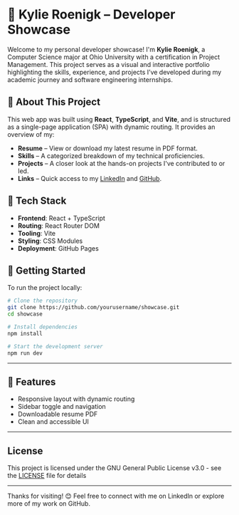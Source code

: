 # 🌟 Kylie Roenigk – Developer Showcase

Welcome to my personal developer showcase! I'm **Kylie Roenigk**, a Computer Science major at Ohio University with a certification in Project Management. This project serves as a visual and interactive portfolio highlighting the skills, experience, and projects I’ve developed during my academic journey and software engineering internships.

## 🔎 About This Project

This web app was built using **React**, **TypeScript**, and **Vite**, and is structured as a single-page application (SPA) with dynamic routing. It provides an overview of my:

- **Resume** – View or download my latest resume in PDF format.
- **Skills** – A categorized breakdown of my technical proficiencies.
- **Projects** – A closer look at the hands-on projects I've contributed to or led.
- **Links** – Quick access to my [LinkedIn](https://www.linkedin.com/in/kylie-roenigk) and [GitHub](https://github.com/kylieroenigk).

## 🧠 Tech Stack

- **Frontend**: React + TypeScript
- **Routing**: React Router DOM
- **Tooling**: Vite
- **Styling**: CSS Modules
- **Deployment**: GitHub Pages

## 🚀 Getting Started

To run the project locally:

```bash
# Clone the repository
git clone https://github.com/yourusername/showcase.git
cd showcase

# Install dependencies
npm install

# Start the development server
npm run dev
```

---

## 📌 Features

- Responsive layout with dynamic routing
- Sidebar toggle and navigation
- Downloadable resume PDF
- Clean and accessible UI

---

## License

This project is licensed under the GNU General Public License v3.0 - see the [LICENSE](LICENSE) file for details

---

Thanks for visiting! 😊
Feel free to connect with me on LinkedIn or explore more of my work on GitHub.

